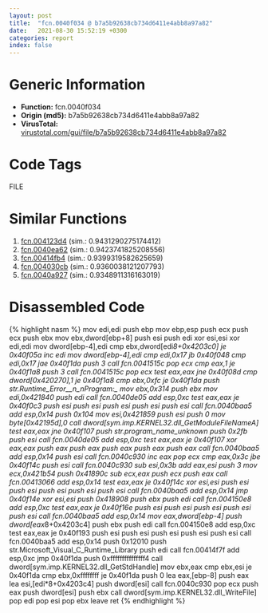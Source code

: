 ```yaml
---
layout: post
title:  "fcn.0040f034 @ b7a5b92638cb734d6411e4abb8a97a82"
date:   2021-08-30 15:52:19 +0300
categories: report
index: false
---
```


# Generic Information
- **Function:** fcn.0040f034
- **Origin (md5):** b7a5b92638cb734d6411e4abb8a97a82
- **VirusTotal:** [virustotal.com/gui/file/b7a5b92638cb734d6411e4abb8a97a82][virustotal_ref]

# Code Tags
<span class="tag" id="FILE">FILE</span>


# Similar Functions

1. [fcn.004123d4][similar_1_ref] (sim.: 0.9431290275174412)
2. [fcn.0040ea62][similar_2_ref] (sim.: 0.9423741825208556)
3. [fcn.00414fb4][similar_3_ref] (sim.: 0.9399319582625659)
4. [fcn.004030cb][similar_4_ref] (sim.: 0.9360038121207793)
5. [fcn.0040a927][similar_5_ref] (sim.: 0.9348911316163019)


# Disassembled Code

{% highlight nasm %}
mov edi,edi
push ebp
mov ebp,esp
push ecx
push ecx
push ebx
mov ebx,dword[ebp+8]
push esi
push edi
xor esi,esi
xor edi,edi
mov dword[ebp-4],edi
cmp ebx,dword[edi*8+0x4203c0]
je 0x40f05a
inc edi
mov dword[ebp-4],edi
cmp edi,0x17
jb 0x40f048
cmp edi,0x17
jae 0x40f1da
push 3
call fcn.0041515c
pop ecx
cmp eax,1
je 0x40f1a8
push 3
call fcn.0041515c
pop ecx
test eax,eax
jne 0x40f08d
cmp dword[0x420270],1
je 0x40f1a8
cmp ebx,0xfc
je 0x40f1da
push str.Runtime_Error__n_nProgram:_
mov ebx,0x314
push ebx
mov edi,0x421840
push edi
call fcn.0040de05
add esp,0xc
test eax,eax
je 0x40f0c3
push esi
push esi
push esi
push esi
push esi
call fcn.0040baa5
add esp,0x14
push 0x104
mov esi,0x421859
push esi
push 0
mov byte[0x42195d],0
call dword[sym.imp.KERNEL32.dll_GetModuleFileNameA]
test eax,eax
jne 0x40f107
push str._program_name_unknown_
push 0x2fb
push esi
call fcn.0040de05
add esp,0xc
test eax,eax
je 0x40f107
xor eax,eax
push eax
push eax
push eax
push eax
push eax
call fcn.0040baa5
add esp,0x14
push esi
call fcn.0040c930
inc eax
pop ecx
cmp eax,0x3c
jbe 0x40f14c
push esi
call fcn.0040c930
sub esi,0x3b
add eax,esi
push 3
mov ecx,0x421b54
push 0x41890c
sub ecx,eax
push ecx
push eax
call fcn.00413066
add esp,0x14
test eax,eax
je 0x40f14c
xor esi,esi
push esi
push esi
push esi
push esi
push esi
call fcn.0040baa5
add esp,0x14
jmp 0x40f14e
xor esi,esi
push 0x418908
push ebx
push edi
call fcn.004150e8
add esp,0xc
test eax,eax
je 0x40f16e
push esi
push esi
push esi
push esi
push esi
call fcn.0040baa5
add esp,0x14
mov eax,dword[ebp-4]
push dword[eax*8+0x4203c4]
push ebx
push edi
call fcn.004150e8
add esp,0xc
test eax,eax
je 0x40f193
push esi
push esi
push esi
push esi
push esi
call fcn.0040baa5
add esp,0x14
push 0x12010
push str.Microsoft_Visual_C_Runtime_Library
push edi
call fcn.00414f7f
add esp,0xc
jmp 0x40f1da
push 0xfffffffffffffff4
call dword[sym.imp.KERNEL32.dll_GetStdHandle]
mov ebx,eax
cmp ebx,esi
je 0x40f1da
cmp ebx,0xffffffff
je 0x40f1da
push 0
lea eax,[ebp-8]
push eax
lea esi,[edi*8+0x4203c4]
push dword[esi]
call fcn.0040c930
pop ecx
push eax
push dword[esi]
push ebx
call dword[sym.imp.KERNEL32.dll_WriteFile]
pop edi
pop esi
pop ebx
leave 
ret 
{% endhighlight %}


[similar_1_ref]: /report/fcn.004123d4@591592f0b79217fc95d61f8c4f595f30
[similar_2_ref]: /report/fcn.0040ea62@d9409903542212823b7b4709144a636b
[similar_3_ref]: /report/fcn.00414fb4@92f468935bc264872869f37147ba28fd
[similar_4_ref]: /report/fcn.004030cb@eb7f7fa38880dd66bab8caf5987e5b1a
[similar_5_ref]: /report/fcn.0040a927@950fc8a60b5bfd2ed28e8806b8cb3a4d
[virustotal_ref]: https://www.virustotal.com/gui/file/b7a5b92638cb734d6411e4abb8a97a82